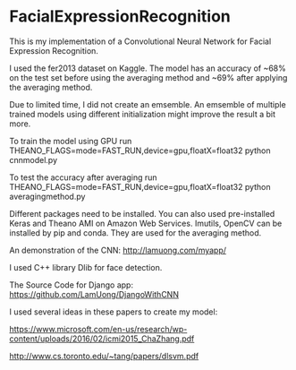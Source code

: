 # FacialExpressionRecognition

This is my implementation of a Convolutional Neural Network for Facial Expression Recognition. 

I used the fer2013 dataset on Kaggle. The model has an accuracy of ~68% on the test set before using the averaging method and ~69% 
after applying the averaging method. 

Due to limited time, I did not create an emsemble. An emsemble of multiple trained models using different initialization 
might improve the result a bit more.

To train the model using GPU run THEANO_FLAGS=mode=FAST_RUN,device=gpu,floatX=float32 python cnnmodel.py

To test the accuracy after averaging run  THEANO_FLAGS=mode=FAST_RUN,device=gpu,floatX=float32 python averagingmethod.py

Different packages need to be installed. You can also used pre-installed Keras and Theano AMI on Amazon Web Services. Imutils, 
OpenCV can be installed by pip and conda. They are used for the averaging method.

An demonstration of the CNN:
http://lamuong.com/myapp/

I used C++ library Dlib for face detection. 

The Source Code for Django app: 
https://github.com/LamUong/DjangoWithCNN

I used several ideas in these papers to create my model:

https://www.microsoft.com/en-us/research/wp-content/uploads/2016/02/icmi2015_ChaZhang.pdf

http://www.cs.toronto.edu/~tang/papers/dlsvm.pdf


